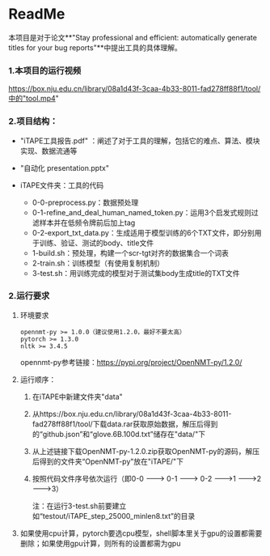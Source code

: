# ReadMe

本项目是对于论文**"Stay professional and efficient: automatically generate titles for your bug reports"**中提出工具的具体理解。

### 1.本项目的运行视频

https://box.nju.edu.cn/library/08a1d43f-3caa-4b33-8011-fad278ff88f1/tool/中的"tool.mp4"

### 2.项目结构：

- "iTAPE工具报告.pdf" ：阐述了对于工具的理解，包括它的难点、算法、模块实现、数据流通等

- "自动化 presentation.pptx"

- iTAPE文件夹：工具的代码
  - 0-0-preprocess.py：数据预处理
  - 0-1-refine_and_deal_human_named_token.py：运用3个启发式规则过滤样本并在低频令牌前后加上tag
  - 0-2-export_txt_data.py：生成适用于模型训练的6个TXT文件，即分别用于训练、验证、测试的body、title文件
  - 1-build.sh：预处理，构建一个scr-tgt对齐的数据集合一个词表
  - 2-train.sh：训练模型（有使用复制机制）
  - 3-test.sh：用训练完成的模型对于测试集body生成title的TXT文件

### 2.运行要求

1. 环境要求

   ```
   opennmt-py >= 1.0.0（建议使用1.2.0，最好不要太高）
   pytorch >= 1.3.0
   nltk >= 3.4.5
   ```

   opennmt-py参考链接：https://pypi.org/project/OpenNMT-py/1.2.0/

2. 运行顺序：

   1. 在iTAPE中新建文件夹"data"

   2. 从https://box.nju.edu.cn/library/08a1d43f-3caa-4b33-8011-fad278ff88f1/tool/下载data.rar获取原始数据，解压后得到的“github.json”和“glove.6B.100d.txt”储存在"data/"下

   3. 从上述链接下载OpenNMT-py-1.2.0.zip获取OpenNMT-py的源码，解压后得到的文件夹“OpenNMT-py"放在"iTAPE/"下

   4. 按照代码文件序号依次运行（即0-0 ---> 0-1 ---> 0-2 --->1 --->2 --->3）

      注：在运行3-test.sh前要建立如“testout/iTAPE_step_25000_minlen8.txt”的目录

3. 如果使用cpu计算，pytorch要选cpu模型，shell脚本里关于gpu的设置都需要删除；如果使用gpu计算，则所有的设置都需为gpu



